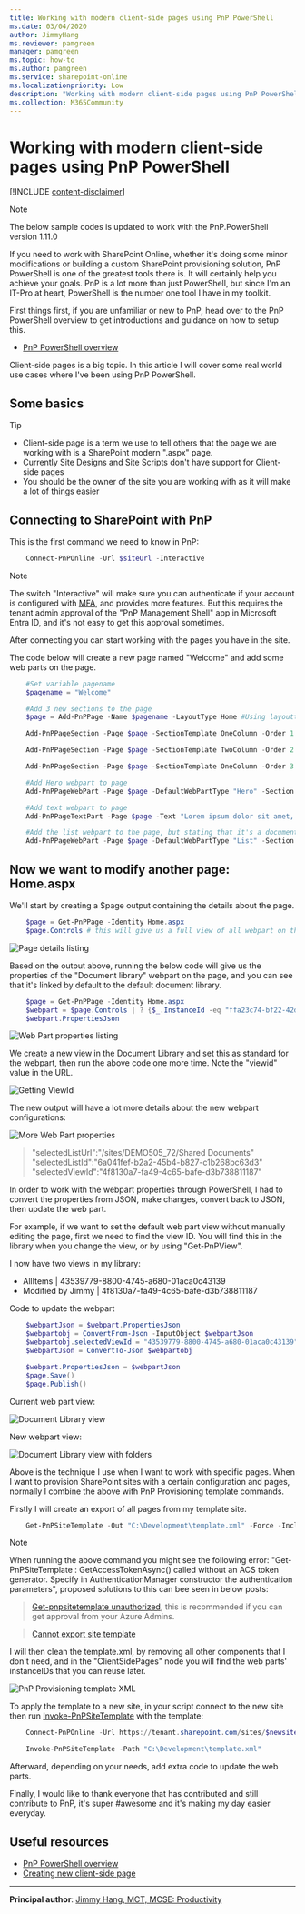 ```yaml
---
title: Working with modern client-side pages using PnP PowerShell
ms.date: 03/04/2020
author: JimmyHang
ms.reviewer: pamgreen
manager: pamgreen
ms.topic: how-to
ms.author: pamgreen
ms.service: sharepoint-online
ms.localizationpriority: Low
description: "Working with modern client-side pages using PnP PowerShell"
ms.collection: M365Community
---
```

# Working with modern client-side pages using PnP PowerShell

[!INCLUDE [content-disclaimer](includes/content-disclaimer.md)]

> [!NOTE]
> The below sample codes is updated to work with the PnP.PowerShell version 1.11.0

If you need to work with SharePoint Online, whether it's doing some minor modifications or building a custom SharePoint provisioning solution, PnP PowerShell is one of the greatest tools there is. It will certainly help you achieve your goals. PnP is a lot more than just PowerShell, but since I'm an IT-Pro at heart, PowerShell is the number one tool I have in my toolkit.

First things first, if you are unfamiliar or new to PnP, head over to the PnP PowerShell overview to get introductions and guidance on how to setup this.

* [PnP PowerShell overview](/powershell/sharepoint/sharepoint-pnp/sharepoint-pnp-cmdlets)

Client-side pages is a big topic. In this article I will cover some real world use cases where I've been using PnP PowerShell.

## Some basics

> [!TIP]
>
>* Client-side page is a term we use to tell others that the page we are working with is a SharePoint modern ".aspx" page.
>* Currently Site Designs and Site Scripts don't have support for Client-side pages
>* You should be the owner of the site you are working with as it will make a lot of things easier

## Connecting to SharePoint with PnP

This is the first command we need to know in PnP:

``` powershell
    Connect-PnPOnline -Url $siteUrl -Interactive
```

> [!NOTE]
> The switch "Interactive" will make sure you can authenticate if your account is configured with [MFA](glossary.md#multi-factor-authentication-mfa), and provides more features.
> But this requires the tenant admin approval of the "PnP Management Shell" app in Microsoft Entra ID, and it's not easy to get this approval sometimes.

After connecting you can start working with the pages you have in the site.

The code below will create a new page named "Welcome" and add some web parts on the page.

``` powershell
    #Set variable pagename  
    $pagename = "Welcome"  

    #Add 3 new sections to the page  
    $page = Add-PnPPage -Name $pagename -LayoutType Home #Using layouttype Home, removes the title and banner zone

    Add-PnPPageSection -Page $page -SectionTemplate OneColumn -Order 1 # OneColumnFullWidth is only available if the site is a Communication site

    Add-PnPPageSection -Page $page -SectionTemplate TwoColumn -Order 2

    Add-PnPPageSection -Page $page -SectionTemplate OneColumn -Order 3

    #Add Hero webpart to page  
    Add-PnPPageWebPart -Page $page -DefaultWebPartType "Hero" -Section 1 -Column 1

    #Add text webpart to page  
    Add-PnPPageTextPart -Page $page -Text "Lorem ipsum dolor sit amet, consectetuer adipiscing elit. Maecenas porttitor congue mass a. Fusce posuere, magna sed pulvinar ultricies, purus lectus malesuada libero, sit amet commodo magna eros quis urna." -Section 2 -Column 1

    #Add the list webpart to the page, but stating that it's a document library then add the library GUID  
    Add-PnPPageWebPart -Page $page -DefaultWebPartType "List" -Section 3 -Column 1 -WebPartProperties @{isDocumentLibrary="true";webRelativeListUrl="/Shared Documents"}
```

## Now we want to modify another page: Home.aspx

We'll start by creating a $page output containing the details about the page.  

``` powershell
    $page = Get-PnPPage -Identity Home.aspx
    $page.Controls # this will give us a full view of all webpart on the page, and their properties
```

![Page details listing](media/working-with-modern-clientside-pages-using-pnp-powershell/pnp02.png)

Based on the output above, running the below code will give us the properties of the "Document library" webpart on the page, and you can see that it's linked by default to the default document library.  

``` powershell
    $page = Get-PnPPage -Identity Home.aspx    
    $webpart = $page.Controls | ? {$_.InstanceId -eq "ffa23c74-bf22-42d0-8889-9a996fd8642b"}  
    $webpart.PropertiesJson  
```

![Web Part properties listing](media/working-with-modern-clientside-pages-using-pnp-powershell/pnp03.png)

We create a new view in the Document Library and set this as standard for the webpart, then run the above code one more time. Note the "viewid" value in the URL.

![Getting ViewId](media/working-with-modern-clientside-pages-using-pnp-powershell/pnp04.png)

The new output will have a lot more details about the new webpart configurations:

![More Web Part properties](media/working-with-modern-clientside-pages-using-pnp-powershell/pnp05.png)

> "selectedListUrl":"/sites/DEMO505_72/Shared Documents"  
> "selectedListId":"6a041fef-b2a2-45b4-b827-c1b268bc63d3"  
> "selectedViewId":"4f8130a7-fa49-4c65-bafe-d3b738811187"  

In order to work with the webpart properties through PowerShell, I had to convert the properties from JSON, make changes, convert back to JSON, then update the web part.

For example, if we want to set the default web part view without manually editing the page, first we need to find the view ID. You will find this in the library when you change the view, or by using "Get-PnPView".  

I now have two views in my library:

* AllItems | 43539779-8800-4745-a680-01aca0c43139
* Modified by Jimmy | 4f8130a7-fa49-4c65-bafe-d3b738811187
  
Code to update the webpart  

``` powershell
    $webpartJson = $webpart.PropertiesJson  
    $webpartobj = ConvertFrom-Json -InputObject $webpartJson  
    $webpartobj.selectedViewId = "43539779-8800-4745-a680-01aca0c43139"  
    $webpartJson = ConvertTo-Json $webpartobj  

    $webpart.PropertiesJson = $webpartJson  
    $page.Save()  
    $page.Publish()  
```

Current web part view:

![Document Library view](media/working-with-modern-clientside-pages-using-pnp-powershell/pnp06.png)

New webpart view:

![Document Library view with folders](media/working-with-modern-clientside-pages-using-pnp-powershell/pnp07.png)

Above is the technique I use when I want to work with specific pages. When I want to provision SharePoint sites with a certain configuration and pages, normally I combine the above with PnP Provisioning template commands.

Firstly I will create an export of all pages from my template site.

```powershell
    Get-PnPSiteTemplate -Out "C:\Development\template.xml" -Force -IncludeAllClientSidePages #includeallclientsidepages will copy all other pages in the site
```
>[!NOTE]
>When running the above command you might see the following error: "Get-PnPSiteTemplate : GetAccessTokenAsync() called without an ACS token generator. Specify in AuthenticationManager constructor the authentication parameters", proposed solutions to this can bee seen in below posts:

>[Get-pnpsitetemplate unauthorized](https://techcommunity.microsoft.com/t5/sharepoint-developer/get-pnpsitetemplate-attempted-to-perform-an-unauthorized/m-p/2631095), this is recommended if you can get approval from your Azure Admins.

>[Cannot export site template](https://stackoverflow.com/questions/67981547/cannot-export-site-template)

I will then clean the template.xml, by removing all other components that I don't need, and in the "ClientSidePages" node you will find the web parts' instanceIDs that you can reuse later.  

![PnP Provisioning template XML](media/working-with-modern-clientside-pages-using-pnp-powershell/pnp08.png)

To apply the template to a new site, in your script connect to the new site then run [Invoke-PnPSiteTemplate](https://pnp.github.io/powershell/cmdlets/Invoke-PnPSiteTemplate.html) with the template:

```powershell
    Connect-PnPOnline -Url https://tenant.sharepoint.com/sites/$newsite -Interactive

    Invoke-PnPSiteTemplate -Path "C:\Development\template.xml"
```

Afterward, depending on your needs, add extra code to update the web parts.

Finally, I would like to thank everyone that has contributed and still contribute to PnP, it's super #awesome and it's making my day easier everyday.

## Useful resources

* [PnP PowerShell overview](/powershell/sharepoint/sharepoint-pnp/sharepoint-pnp-cmdlets)
* [Creating new client-side page](https://hangconsult.com/2017/11/05/creating-a-new-client-side-page-with-pnp-powershell/)

------

**Principal author**: [Jimmy Hang, MCT, MCSE: Productivity](https://www.linkedin.com/in/jimmyhang)
